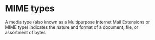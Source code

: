 # MIME types

A media type (also known as a Multipurpose Internet Mail Extensions or MIME type) indicates the nature and format of a document, file, or assortment of bytes